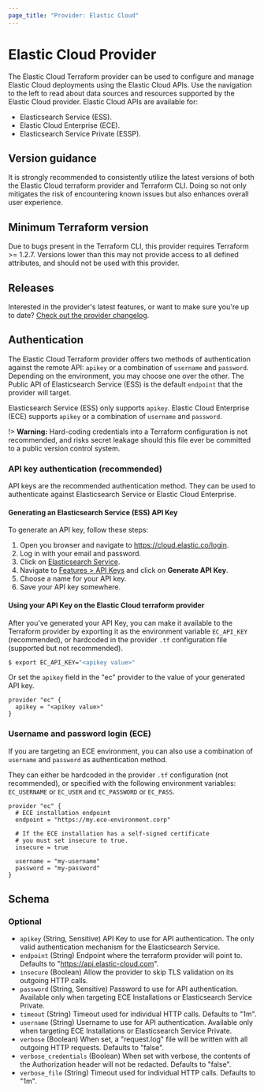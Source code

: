 ```yaml
---
page_title: "Provider: Elastic Cloud"
---
```


# Elastic Cloud Provider

The Elastic Cloud Terraform provider can be used to configure and manage Elastic Cloud deployments using the Elastic Cloud
APIs. Use the navigation to the left to read about data sources and resources supported by the Elastic Cloud provider. Elastic Cloud APIs are available for:

* Elasticsearch Service (ESS).
* Elastic Cloud Enterprise (ECE).
* Elasticsearch Service Private (ESSP).

## Version guidance

It is strongly recommended to consistently utilize the latest versions of both the Elastic Cloud terraform provider and Terraform CLI. Doing so not only mitigates the risk of encountering known issues but also enhances overall user experience.

## Minimum Terraform version

Due to bugs present in the Terraform CLI, this provider requires Terraform >= 1.2.7. Versions lower than this may not provide access to all defined attributes, and should not be used with this provider.

## Releases

Interested in the provider's latest features, or want to make sure you're up to date? [Check out the provider changelog](https://github.com/elastic/terraform-provider-ec/blob/master/CHANGELOG.md).

## Authentication

The Elastic Cloud Terraform provider offers two methods of authentication against the remote API: `apikey` or a combination of `username` and `password`. Depending on the environment, you may choose one over the other. The Public API of Elasticsearch Service (ESS) is the default `endpoint` that the provider will target.

Elasticsearch Service (ESS) only supports `apikey`. Elastic Cloud Enterprise (ECE) supports `apikey` or a combination of `username` and `password`.

!> **Warning:** Hard-coding credentials into a Terraform configuration is not recommended, and risks secret leakage should this file ever be committed to a public version control system.

### API key authentication (recommended)

API keys are the recommended authentication method. They can be used to authenticate against Elasticsearch Service or Elastic Cloud Enterprise.

#### Generating an Elasticsearch Service (ESS) API Key

To generate an API key, follow these steps:

  1. Open you browser and navigate to <https://cloud.elastic.co/login>.
  2. Log in with your email and password.
  3. Click on [Elasticsearch Service](https://cloud.elastic.co/deployments).
  4. Navigate to [Features > API Keys](https://cloud.elastic.co/deployment-features/keys) and click on **Generate API Key**.
  5. Choose a name for your API key.
  6. Save your API key somewhere.

#### Using your API Key on the Elastic Cloud terraform provider

After you've generated your API Key, you can make it available to the Terraform provider by exporting it as the environment variable `EC_API_KEY` (recommended), or hardcoded in the provider `.tf` configuration file (supported but not recommended).

```sh
$ export EC_API_KEY="<apikey value>"
```

Or set the `apikey` field in the "ec" provider to the value of your generated API key.

```hcl
provider "ec" {
  apikey = "<apikey value>"
}
```

### Username and password login (ECE)

If you are targeting an ECE environment, you can also use a combination of `username` and `password` as authentication method.

They can either be hardcoded in the provider `.tf` configuration (not recommended), or specified with the following environment variables: `EC_USERNAME` or `EC_USER` and `EC_PASSWORD` or `EC_PASS`.

```hcl
provider "ec" {
  # ECE installation endpoint
  endpoint = "https://my.ece-environment.corp"

  # If the ECE installation has a self-signed certificate
  # you must set insecure to true.
  insecure = true

  username = "my-username"
  password = "my-password"
}
```

<!-- schema generated by tfplugindocs -->
## Schema

### Optional

- `apikey` (String, Sensitive) API Key to use for API authentication. The only valid authentication mechanism for the Elasticsearch Service.
- `endpoint` (String) Endpoint where the terraform provider will point to. Defaults to "https://api.elastic-cloud.com".
- `insecure` (Boolean) Allow the provider to skip TLS validation on its outgoing HTTP calls.
- `password` (String, Sensitive) Password to use for API authentication. Available only when targeting ECE Installations or Elasticsearch Service Private.
- `timeout` (String) Timeout used for individual HTTP calls. Defaults to "1m".
- `username` (String) Username to use for API authentication. Available only when targeting ECE Installations or Elasticsearch Service Private.
- `verbose` (Boolean) When set, a "request.log" file will be written with all outgoing HTTP requests. Defaults to "false".
- `verbose_credentials` (Boolean) When set with verbose, the contents of the Authorization header will not be redacted. Defaults to "false".
- `verbose_file` (String) Timeout used for individual HTTP calls. Defaults to "1m".
